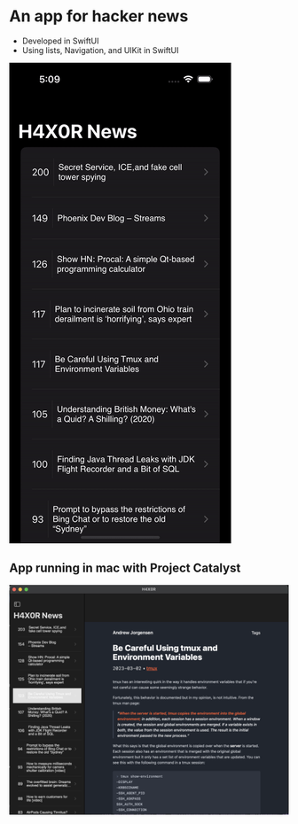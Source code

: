 # An app for hacker news

- Developed in SwiftUI
- Using lists, Navigation, and UIKit in SwiftUI

![App gif](Documentation/appGif.gif)

## App running in mac with Project Catalyst

![App in mac](Documentation/mac.png)
